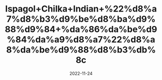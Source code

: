 ---
title: 'Ispagol+Chilka+Indian+%22%d8%a7%d8%b3%d9%be%d8%ba%d9%88%d9%84+%da%86%da%be%d9%84%da%a9%d8%a7%22%d8%a8%da%be%d9%88%d8%b3%db%8c'
date: '2022-11-24' 
metatag: '' 
inventory: '0' 
draft: false 
# meta description 
shortDescripton: 'Psyllium+Seeds+Husk%22+Isabgol+is+good+for+weight+loss+as+it+gives+a+feeling+of+fullness+and+helps+prevent+overeating.+It+is+also+good+for+diabetic+patients+as+it+helps+to+manage+blood+glucose+levels.'
description: 'Food+Product'
longdescription: ''
tags: ''
brand: ''
subCategory: ''
unit: '100 gm-Pk'
sellCount: '0'
featured: False
# product Price
price: '500.0'
# Product Short Description
shortDescription: 'Psyllium+Seeds+Husk%22+Isabgol+is+good+for+weight+loss+as+it+gives+a+feeling+of+fullness+and+helps+prevent+overeating.+It+is+also+good+for+diabetic+patients+as+it+helps+to+manage+blood+glucose+levels.'
productID: 'E08104D9-A02A-ED11-9968-005056B3A416'
type: 'products'
category: 'Food+Product' 
thumnailproduct: 'https://eraconnect.blob.core.windows.net/product-images/aminsaddiquidawakhana/E08104D9-A02A-ED11-9968-005056B3A416.webp' 
images:
  - image: 'https://eraconnect.blob.core.windows.net/product-images/aminsaddiquidawakhana/E08104D9-A02A-ED11-9968-005056B3A416.webp'  
Variants:
---